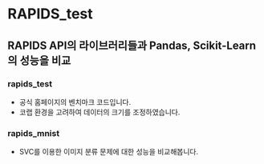# RAPIDS_test
## RAPIDS API의 라이브러리들과 Pandas, Scikit-Learn의 성능을 비교
### rapids_test
- 공식 홈페이지의 벤치마크 코드입니다.
- 코랩 환경을 고려하여 데이터의 크기를 조정하였습니다.
### rapids_mnist
- SVC를 이용한 이미지 분류 문제에 대한 성능을 비교해봅니다.
